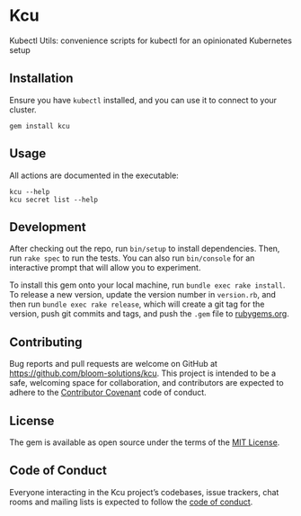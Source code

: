 # Kcu

Kubectl Utils: convenience scripts for kubectl for an opinionated Kubernetes setup

## Installation

Ensure you have `kubectl` installed, and you can use it to connect to your cluster.

```
gem install kcu
```

## Usage

All actions are documented in the executable:

```
kcu --help
kcu secret list --help
```

## Development

After checking out the repo, run `bin/setup` to install dependencies. Then, run `rake spec` to run the tests. You can also run `bin/console` for an interactive prompt that will allow you to experiment.

To install this gem onto your local machine, run `bundle exec rake install`. To release a new version, update the version number in `version.rb`, and then run `bundle exec rake release`, which will create a git tag for the version, push git commits and tags, and push the `.gem` file to [rubygems.org](https://rubygems.org).

## Contributing

Bug reports and pull requests are welcome on GitHub at https://github.com/bloom-solutions/kcu. This project is intended to be a safe, welcoming space for collaboration, and contributors are expected to adhere to the [Contributor Covenant](http://contributor-covenant.org) code of conduct.

## License

The gem is available as open source under the terms of the [MIT License](http://opensource.org/licenses/MIT).

## Code of Conduct

Everyone interacting in the Kcu project’s codebases, issue trackers, chat rooms and mailing lists is expected to follow the [code of conduct](https://github.com/bloom-solutions/kcu/blob/master/CODE_OF_CONDUCT.md).
